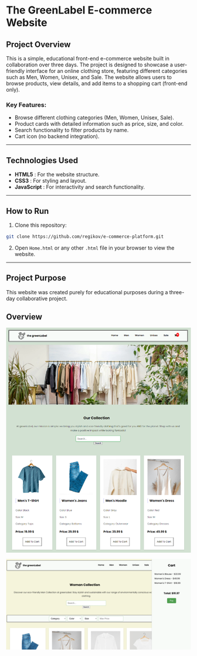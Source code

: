 # The GreenLabel E-commerce Website

## Project Overview

This is a simple, educational front-end e-commerce website built in collaboration over three days. The project is designed to showcase a user-friendly interface for an online clothing store, featuring different categories such as Men, Women, Unisex, and Sale. The website allows users to browse products, view details, and add items to a shopping cart (front-end only).

### Key Features:

- Browse different clothing categories (Men, Women, Unisex, Sale).
- Product cards with detailed information such as price, size, and color.
- Search functionality to filter products by name.
- Cart icon (no backend integration).

---

## Technologies Used

- **HTML5** : For the website structure.
- **CSS3** : For styling and layout.
- **JavaScript** : For interactivity and search functionality.

---

## How to Run

1. Clone this repository:

```bash 
git clone https://github.com/regikov/e-commerce-platform.git
```
2. Open `Home.html` or any other `.html` file in your browser to view the website.

---

## Project Purpose

This website was created purely for educational purposes during a three-day collaborative project.

## Overview

![proto1](/proto1.png)

![proto2](/proto2.png)
